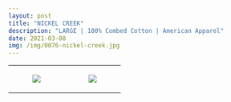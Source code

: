 ```yaml
---
layout: post
title: "NICKEL CREEK"
description: "LARGE | 100% Combed Cotton | American Apparel"
date: 2021-03-08
img: /img/0076-nickel-creek.jpg
---
```




<table style="width:100%;"><tr><td style="vertical-align:top;">
      <figure class="tmblr-full" data-orig-height="2048" data-orig-width="1365" data-orig-src="https://concertshirts.netlify.app/shirts/0076/0076-01.jpg"><img src="https://64.media.tumblr.com/f5bb19698b28a5bda45bd3b7188438aa/c0c470ee72e5042a-48/s540x810/b2b4bd0e69c807826d5795ce83f9c8f4d2075332.jpg" data-orig-height="2048" data-orig-width="1365" data-orig-src="https://concertshirts.netlify.app/shirts/0076/0076-01.jpg"/></figure></td>
    <td style="vertical-align:top;">
      <figure class="tmblr-full" data-orig-height="2048" data-orig-width="1365" data-orig-src="https://concertshirts.netlify.app/shirts/0076/0076-02.jpg"><img src="https://64.media.tumblr.com/61d9ca988d759b912084ecfbc3c529ed/c0c470ee72e5042a-64/s540x810/194a94d1d54008675106d7f7b7950cf3bd5d5b60.jpg" data-orig-height="2048" data-orig-width="1365" data-orig-src="https://concertshirts.netlify.app/shirts/0076/0076-02.jpg"/></figure></td>
  </tr></table>

